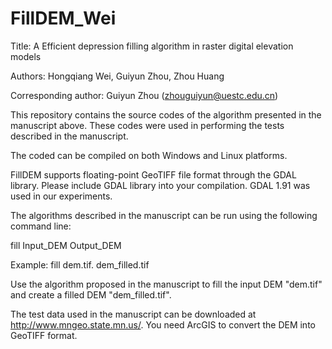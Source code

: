 # FillDEM_Wei
Title: A Efficient depression filling algorithm in raster digital elevation models

Authors: Hongqiang Wei, Guiyun Zhou, Zhou Huang

Corresponding author: Guiyun Zhou (zhouguiyun@uestc.edu.cn)

This repository contains the source codes of the algorithm presented in the manuscript above. These codes were used in performing the tests described in the manuscript.

The coded can be compiled on both Windows and Linux platforms.

FillDEM supports floating-point GeoTIFF file format through the GDAL library. Please include GDAL library into your compilation. GDAL 1.91 was used in our experiments.

The algorithms described in the manuscript can be run using the following command line:

fill Input_DEM Output_DEM

Example: fill dem.tif. dem_filled.tif

Use the algorithm proposed in the manuscript to fill the input DEM "dem.tif" and create a filled DEM "dem_filled.tif".

The test data used in the manuscript can be downloaded at http://www.mngeo.state.mn.us/. You need ArcGIS to convert the DEM into GeoTIFF format.
